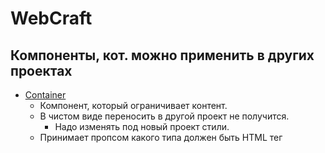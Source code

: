 # WebCraft

## Компоненты, кот. можно применить в других проектах

- [Container](./src/components/Container/Container.tsx)
  - Компонент, который ограничивает контент.
  - В чистом виде переносить в другой проект не получится.
    - Надо изменять под новый проект стили.
  - Принимает пропсом какого типа должен быть HTML тег
